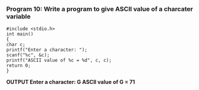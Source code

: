### Program 10: Write a program to give ASCII value of a charcater variable
```
#include <stdio.h>
int main() 
{  
char c;
printf("Enter a character: ");
scanf("%c", &c);  
printf("ASCII value of %c = %d", c, c);
return 0;
}
```
**OUTPUT
Enter a character: G
ASCII value of G = 71**
